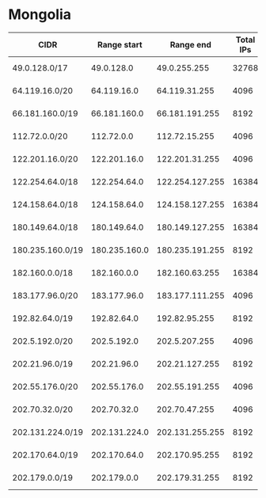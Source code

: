 # Mongolia

CIDR               | Range start     | Range end       | Total IPs  | Assign date | Owner
------------------ | --------------- | --------------- | ---------- | ----------- | -----
49.0.128.0/17      | 49.0.128.0      | 49.0.255.255    | 32768      | 2010-11-05  | 
64.119.16.0/20     | 64.119.16.0     | 64.119.31.255   | 4096       | 2006-12-13  | 
66.181.160.0/19    | 66.181.160.0    | 66.181.191.255  | 8192       | 2009-04-09  | 
112.72.0.0/20      | 112.72.0.0      | 112.72.15.255   | 4096       | 2008-12-24  | 
122.201.16.0/20    | 122.201.16.0    | 122.201.31.255  | 4096       | 2006-10-30  | 
122.254.64.0/18    | 122.254.64.0    | 122.254.127.255 | 16384      | 2006-06-07  | 
124.158.64.0/18    | 124.158.64.0    | 124.158.127.255 | 16384      | 2007-10-03  | 
180.149.64.0/18    | 180.149.64.0    | 180.149.127.255 | 16384      | 2009-08-31  | 
180.235.160.0/19   | 180.235.160.0   | 180.235.191.255 | 8192       | 2009-11-05  | 
182.160.0.0/18     | 182.160.0.0     | 182.160.63.255  | 16384      | 2010-03-31  | 
183.177.96.0/20    | 183.177.96.0    | 183.177.111.255 | 4096       | 2009-11-30  | 
192.82.64.0/19     | 192.82.64.0     | 192.82.95.255   | 8192       | 1990-05-30  | 
202.5.192.0/20     | 202.5.192.0     | 202.5.207.255   | 4096       | 2000-06-06  | 
202.21.96.0/19     | 202.21.96.0     | 202.21.127.255  | 8192       | 1993-08-16  | 
202.55.176.0/20    | 202.55.176.0    | 202.55.191.255  | 4096       | 2003-07-08  | 
202.70.32.0/20     | 202.70.32.0     | 202.70.47.255   | 4096       | 2001-07-19  | 
202.131.224.0/19   | 202.131.224.0   | 202.131.255.255 | 8192       | 1999-11-23  | 
202.170.64.0/19    | 202.170.64.0    | 202.170.95.255  | 8192       | 1999-06-09  | 
202.179.0.0/19     | 202.179.0.0     | 202.179.31.255  | 8192       | 2010-08-17  | 
